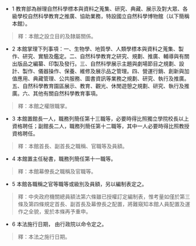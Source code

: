 * 1 教育部為辦理自然科學標本與資料之蒐集、研究、典藏、展示及對大眾、各級學校自然科學教育之推廣、協助業務，特設國立自然科學博物館（以下簡稱本館）。

> 釋：本館之設立目的及隸屬關係。

* 2 本館掌理下列事項：一、生物學、地質學、人類學標本與資料之蒐集、製作、研究、實驗及鑑定。二、自然科學教育之研究、規劃、推廣、輔導與有關出版品之編纂、印製及發行。三、自然科學展示主題與劇場節目之規劃、設計、製作、儀器操作、保養、維修及展示品之管理。四、營運行銷、創新與加值應用、典藏管理、公共服務、圖書資訊等業務之規劃、研究、執行及推廣。五、自然科學教育園區展示、教育、觀光、休閒遊憩之規劃、研究、執行及推廣。六、其他有關自然科學教育事項。

> 釋：本館之權限職掌。

* 3 本館置館長一人，職務列簡任第十三職等，必要時得比照獨立學院校長以上資格聘任；副館長二人，職務列簡任第十二職等，其中一人必要時得比照教授資格聘任。

> 釋：本館首長、副首長之職稱、官職等及員額。

* 4 本館置主任秘書，職務列簡任第十一職等。

> 釋：本館幕僚長之職稱及官職等。

* 5 本館各職稱之官等職等或級別及員額，另以編制表定之。

> 釋：中央政府機關總員額法第六條雖已授權訂定編制表，惟考量如僅於第三條及第四條規定首長、副首長及幕僚長之配置，將難窺知本館人員配置及運作之全貌，爰於本條再予重申。

* 6 本法施行日期， 由行政院以命令定之。

> 釋：本法之施行日期。

